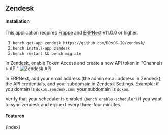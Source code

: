 ## Zendesk

#### Installation

This application requires [Frappe](https://github.com/frappe/frappe) and [ERPNext](https://github.com/frappe/erpnext) v11.0.0 or higher.

1. `bench get-app zendesk https://github.com/DOKOS-IO/zendesk/`
2. `bench install-app zendesk`
3. `bench restart && bench migrate`

In Zendesk, enable Token Access and create a new API token in "Channels > API"
<img class="screenshot" alt="Zendesk API" src="{{docs_base_url}}/assets/zendesk_api.png">

In ERPNext, add your email address (the admin email address in Zendesk), the API credentials, and your subdomain in Zendesk Settings.
Example: if you domain is `dokos.zendesk.com`, your subdomain is `dokos`.

Verify that your scheduler is enabled (`bench enable-scheduler`) if you want to sync zendesk and erpnext every three-four minutes.

#### Features

{index}
